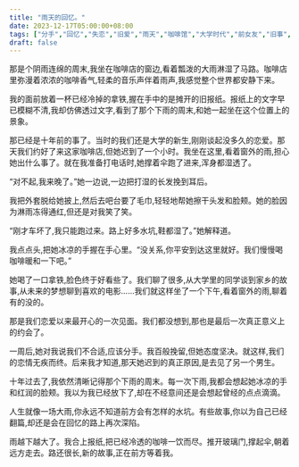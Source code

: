 ```yaml
---
title: "雨天的回忆。"
date: 2023-12-17T05:00:00+08:00
tags: ["分手","回忆","失恋","旧爱","雨天","咖啡馆","大学时代","前女友","旧事","翻篇", "Claude"]
draft: false
--- 
```


那是个阴雨连绵的周末,我坐在咖啡店的窗边,看着瓢泼的大雨淋湿了马路。咖啡店里弥漫着浓浓的咖啡香气,轻柔的音乐声伴着雨声,我感觉整个世界都安静下来。

我的面前放着一杯已经冷掉的拿铁,握在手中的是摊开的旧报纸。报纸上的文字早已模糊不清,我却仿佛透过文字,看到了那个下雨的周末,和她一起坐在这个位置上的景象。

那已经是十年前的事了。当时的我们还是大学的新生,刚刚谈起没多久的恋爱。那天我们约好了来这家咖啡店,但她迟到了一个小时。我坐在这里,看着窗外的雨,担心她出什么事了。就在我准备打电话时,她撑着伞跑了进来,浑身都湿透了。

“对不起,我来晚了。”她一边说,一边把打湿的长发挽到耳后。

我把外套脱给她披上,然后去吧台要了毛巾,轻轻地帮她擦干头发和脸颊。她的脸因为淋雨冻得通红,但还是对我笑了笑。

“刚才车坏了,我只能跑过来。路上好多水坑,鞋都湿了。”她解释道。

我点点头,把她冰凉的手握在手心里。“没关系,你平安到达这里就好。我们慢慢喝咖啡暖和一下吧。”

她喝了一口拿铁,脸色终于好看些了。我们聊了很多,从大学里的同学谈到家乡的故事,从未来的梦想聊到喜欢的电影......我们就这样坐了一个下午,看着窗外的雨,聊着有的没的。

那是我们恋爱以来最开心的一次见面。我们都没想到,那也是最后一次真正意义上的约会了。

一周后,她对我说我们不合适,应该分手。我百般挽留,但她态度坚决。就这样,我们的恋情无疾而终。后来我才知道,那天她迟到的真正原因,是去见了另一个男生。

十年过去了,我依然清晰记得那个下雨的周末。每一次下雨,我都会想起她冰凉的手和红润的脸颊。我以为我已经放下了,却在不经意间还是会想起曾经的点点滴滴。

人生就像一场大雨,你永远不知道前方会有怎样的水坑。有些故事,你以为自己已经翻篇,却还是会在回忆的路上再次深陷。

雨越下越大了。我合上报纸,把已经冷透的咖啡一饮而尽。推开玻璃门,撑起伞,朝着远方走去。路还很长,新的故事,正在前方等着我。